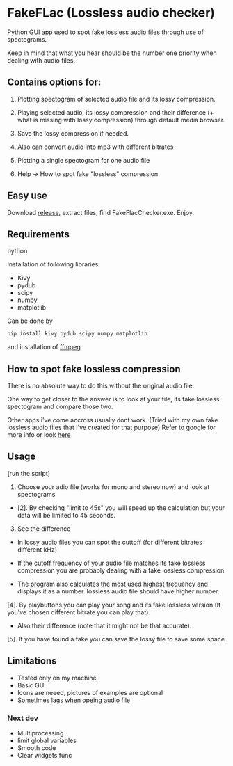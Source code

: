 # FakeFLac (Lossless audio checker)

Python GUI app used to spot fake lossless audio files through use of spectograms.

Keep in mind that what you hear should be the number one priority when dealing with audio files.

## Contains options for:

1. Plotting spectogram of selected audio file and its lossy compression.

2. Playing selected audio, its lossy compression and their difference (+- what is missing with lossy compression) through default media browser.

3. Save the lossy compression if needed. 

4. Also can convert audio into mp3 with different bitrates

5. Plotting a single spectogram for one audio file

6. Help -> How to spot fake "lossless" compression

## Easy use
Download [release](https://github.com/Haki-22/FakeFLac-Lossless-audio-checker/releases/download/1.0.0/FakeFlacChecker.zip), extract files, find FakeFlacChecker.exe. Enjoy.

## Requirements
python

Installation of following libraries:
- Kivy
- pydub
- scipy
- numpy
- matplotlib

Can be done by
```bash
pip install kivy pydub scipy numpy matplotlib
```
and installation of [ffmpeg](http://www.ffmpeg.org/)

## How to spot fake lossless compression
There is no absolute way to do this without the original audio file.

One way to get closer to the answer is to look at your file, its fake lossless spectogram and compare those two.

Other apps i've come accross usually dont work. (Tried with my own fake lossless audio files that I've created for that purpose)
Refer to google for more info or look [here](https://erikstechcorner.com/2020/09/how-to-check-if-your-flac-files-are-really-lossless/)

## Usage

(run the script)

1. Choose your adio file (works for mono and stereo now) and look at spectograms

- [2]. By checking "limit to 45s" you will speed up the calculation but your data will be limited to 45 seconds.

3. See the difference

- In lossy audio files you can spot the cuttoff (for different bitrates different kHz)

- If the cutoff frequency of your audio file matches its fake lossless compression you are probably dealing with a fake lossless compression

- The program also calculates the most used highest frequency and displays it as a number. lossless audio file should have higher number.

[4]. By playbuttons you can play your song and its fake lossless version (If you've chosen different bitrate you can play that). 

- Also their difference (note that it might not be that accurate).

[5]. If you have found a fake you can save the lossy file to save some space.

## Limitations

- Tested only on my machine
- Basic GUI
- Icons are neeed, pictures of examples are optional
- Sometimes lags when opeing audio file

### Next dev

- Multiprocessing
- limit global variables
- Smooth code
- Clear widgets func
